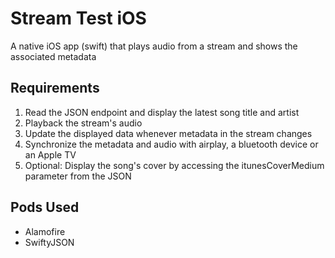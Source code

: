 # Stream Test iOS

A native iOS app (swift) that plays audio from a stream and shows the associated metadata


## Requirements

1. Read the JSON endpoint and display the latest song title and artist
2. Playback the stream's audio
3. Update the displayed data whenever metadata in the stream changes
4. Synchronize the metadata and audio with airplay, a bluetooth device or an Apple TV
5. Optional: Display the song's cover by accessing the itunesCoverMedium parameter from the JSON


## Pods Used

- Alamofire
- SwiftyJSON